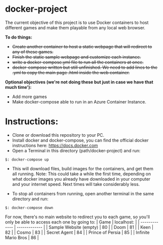 # docker-project
The current objective of this project is to use Docker containers to host different games and make them playable from any local web browser.

__To do things:__
- ~~Create another container to host a static webpage that will redirect to any of these games.~~
- ~~Finish the static sample webpage and customize each instance.~~
- ~~write a docker-compose.yml file to run all the containers at once.~~
- ~~docker-compose written but still unfinished. We need to add lines to the .yml to copy the main page .html inside the web container.~~

__Optional objectives (we're not doing these but just in case we have that much time'):__
- Add more games
- Make docker-compose able to run in an Azure Container Instance.

# Instructions:
- Clone or download this repository to your PC.
- Install docker and docker-compose, you can find the official docker instructions here: https://docs.docker.com
- Open a Terminal in this directory (path/docker-project) and run:
```
$: docker-compose up
```
- This will download files, build images for the containers, and get them all running. Note: This could take a while the first time, depending on what docker images you already have downloaded in your computer and your internet speed. Next times will take considerably less.

- To stop all containers from running, open another terminal in the same directory and run:
```
$: docker-compose down
```
For now, there's no main website to redirect you to each game, so you'll only be able to access each one by going to:
| Game | localhost: |
| ------------- | ------------- |
| Sample Website (empty) | 80  |
| Doom | 81  |
| Keen | 82  |
| Cosmo | 83  |
| Secret Agent | 84  |
| Prince of Persia | 85  |
| Infinite Mario Bros | 86  |
